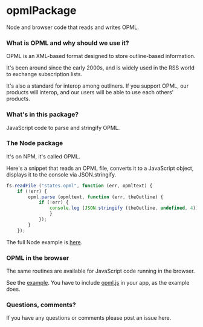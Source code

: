 # opmlPackage

Node and browser code that reads and writes OPML.

### What is OPML and why should we use it?

OPML is an XML-based format designed to store outline-based information. 

It's been around since the early 2000s, and is widely used in the RSS world to exchange subscription lists. 

It's also a standard for interop among outliners. If you support OPML, our products will interop, and our users will be able to use each others' products. 

### What's in this package?

JavaScript code to parse and stringify OPML.

### The Node package

It's on NPM, it's called OPML.

Here's a snippet that reads an OPML file, converts it to a JavaScript object, displays it to the console via JSON.stringify.

```javascriptfs.readFile ("states.opml", function (err, opmltext) {	if (!err) {		opml.parse (opmltext, function (err, theOutline) {			if (!err) {				console.log (JSON.stringify (theOutline, undefined, 4));				}			});		}	});```

The full Node example is <a href="https://github.com/scripting/opmlPackage/blob/main/examples/parsing/test.js">here</a>. 

### OPML in the browser

The same routines are available for JavaScript code running in the browser. 

See the <a href="https://github.com/scripting/opmlPackage/tree/main/client">example</a>. You have to include <a href="https://github.com/scripting/opmlPackage/blob/main/client/opml.js">opml.js</a> in your app, as the example does. 

### Questions, comments?

If you have any questions or comments please post an issue here. 

